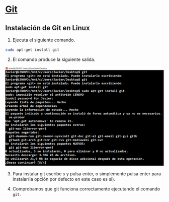 # **[Git](Chapter2-Git.md)**
## Instalación de Git en Linux

1. Ejecuta el siguiente comando.
```bash
sudo apt-get install git
```
2. El comando produce la siguiente salida.

![Git Linux](screenshots/GitLinux.png)

3. Para instalar git escribe `s` y pulsa enter, o simplemente pulsa enter para instalar(la opción por defecto en este caso es si).

4. Comprobamos que git funciona correctamente ejecutando el comando `git`.
